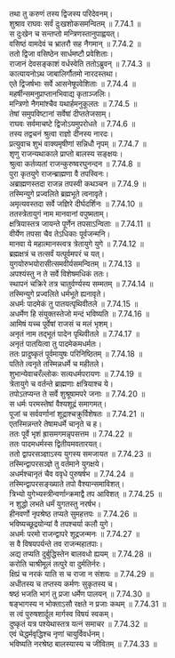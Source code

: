 

  
तथा तु करुणं तस्य द्विजस्य परिदेवनम्।  
शुश्राव राघवः सर्वं दुःखशोकसमन्वितम् ॥ 7.74.1 ॥   
स दुःखेन च सन्तप्तो मन्त्रिणस्तानुपाह्वयत्।  
वसिष्ठं वामदेवं च भ्रातरौ सह नैगमान् ॥ 7.74.2 ॥   
ततो द्विजा वसिष्ठेन सार्धमष्टौ प्रवेशिताः।  
राजानं देवसङ्काशं वर्धस्वेति ततोऽब्रुवन् ॥ 7.74.3 ॥   
कात्यायनोऽथ जाबालिर्गौतमो नारदस्तथा।  
एते द्विजर्षभाः सर्वे आसनेषूपवेशिताः ॥ 7.74.4 ॥   
महर्षीन्समनुप्राप्तानभिवाद्य कृताञ्जलिः।  
मन्त्रिणो नैगमांश्चैव यथार्हमनुकूलतः ॥ 7.74.5 ॥   
तेषां समुपविष्टानां सर्वेषां दीप्ततेजसाम्।  
राघवः सर्वमाचष्टे द्विजोऽयमुपरोधते ॥ 7.74.6 ॥   
तस्य तद्वचनं श्रुत्वा राज्ञो दीनस्य नारदः।  
प्रत्युवाच शुभं वाक्यमृषीणां सन्निधौ नृपम् ॥ 7.74.7 ॥   
शृणु राजन्यथाकाले प्राप्तो बालस्य सङ्क्षयः।  
श्रुत्वा कर्तव्यतां राजन्कुरुष्वरघुनन्दन ॥ 7.74.8 ॥   
पुरा कृतयुगे राजन्ब्राह्मणा वै तपस्विनः।  
अब्राह्मणस्तदा राजन्न तपस्वी कथञ्चन ॥ 7.74.9 ॥   
तस्मिन्युगे प्रज्वलिते ब्रह्मभूते त्वनावृते।  
अमृत्यवस्तदा सर्वे जज्ञिरे दीर्घदर्शिनः ॥ 7.74.10 ॥   
ततस्त्रेतायुगं नाम मानवानां वपुष्मताम्।  
क्षत्रियास्तत्र जायन्ते पूर्णेन तपसाऽन्विताः ॥ 7.74.11 ॥   
वीर्येण तपसा चैव तेऽधिकाः पूर्वजन्मनि।  
मानवा ये महात्मानस्त्वत्र त्रेतायुगे युगे ॥ 7.74.12 ॥   
ब्रह्मक्षत्रं च तत्सर्वं यत्पूर्वमपरं च यत्।  
युगयोरुभयोरासीत्समवीर्यसमन्वितम् ॥ 7.74.13 ॥   
अपश्यंस्तु न ते सर्वे विशेषमधिकं ततः।  
स्थापनं चक्रिरे तत्र चातुर्वर्ण्यस्य सम्मतम् ॥ 7.74.14 ॥   
तस्मिन्युगे प्रज्वलिते धर्मभूते ह्यनावृते।  
अधर्मः पादमेकं तु पातयत्पृथिवीतले ॥ 7.74.15 ॥   
अधर्मेण हि संयुक्तस्तेजो मन्दं भविष्यति ॥ 7.74.16 ॥   
आमिषं यच्च पूर्वेषां राजसं च मलं भृशम्।  
अनृतं नाम तद्भूतं पादेन पृथिवीतले ॥ 7.74.17 ॥   
अनृतं पातयित्वा तु पादमेकमधर्मतः।  
ततः प्रादुष्कृतं पूर्वमायुषः परिनिष्ठितम् ॥ 7.74.18 ॥   
पतिते त्वनृते तस्मिन्नधर्मे च महीतले।  
शुभान्येवाचरँल्लोकः सत्यधर्मपरायणः ॥ 7.74.19 ॥   
त्रेतायुगे च वर्तन्ते ब्राह्मणाः क्षत्रियाश्च ये।  
तपोऽतप्यन्त ते सर्वे शुश्रूषामपरे जनाः ॥ 7.74.20 ॥   
स धर्मः परमस्तेषां वैश्यशूद्रं समागमत्।  
पूजां च सर्ववर्णानां शूद्राश्चक्रुर्विशेषतः ॥ 7.74.21 ॥   
एतस्मिन्नन्तरे तेषामधर्मे चानृते च ह।  
ततः पूर्वे भृशं ह्रासमगमन्नृपसत्तम ॥ 7.74.22 ॥   
ततः पादमधर्मस्स द्वितीयमवतारयत्।  
ततो द्वापरसञ्ज्ञाऽस्य युगस्य समजायत ॥ 7.74.23 ॥   
तस्मिन्द्वापरसञ्ज्ञे तु वर्तमाने युगक्षये।  
अधर्मश्चानृतं चैव ववृधे पुरुषर्षभ ॥ 7.74.24 ॥   
तस्मिन्द्वापरसङ्ख्याते तपो वैश्यान्समाविशत्।  
त्रिभ्यो युगेभ्यस्त्रीन्वर्णान्क्रमाद्वै तप आविशत् ॥ 7.74.25 ॥   
न शुद्धो लभते धर्मं युगतस्तु नरर्षभ।  
हीनवर्णो नृपश्रेष्ठ तप्यते सुमहत्तपः ॥ 7.74.26 ॥   
भविष्यच्छूद्रयोन्यां वै तपश्चर्या कलौ युगे।  
अधर्मः परमो राजन्द्वापरे शूद्रजन्मनः ॥ 7.74.27 ॥   
स वै विषयपर्यन्ते तव राजन्महातपाः।  
अद्य तप्यति दुर्बुद्धिस्तेन बालवधो ह्ययम् ॥ 7.74.28 ॥   
करोति चाश्रीमूलं तत्पुरे वा दुर्मतिर्नरः।  
क्षिप्रं च नरकं याति स च राजा न संशयः ॥ 7.74.29 ॥   
अधीतस्य च तप्तस्य कर्मणः सुकृतस्य च।  
षष्ठं भजति भागं तु प्रजा धर्मेण पालयन् ॥ 7.74.30 ॥   
षङ्भागस्य न भोक्ताऽसौ रक्षते न प्रजाः कथम् ॥ 7.74.31 ॥   
स त्वं पुरुषशार्दूल मार्गस्व विषयं स्वकम्।  
दुष्कृतं यत्र पश्येथास्तत्र यत्नं समाचर ॥ 7.74.32 ॥   
एवं चेद्धर्मवृद्धिश्च नृणां चायुर्विवर्धनम्।  
भविष्यति नरश्रेष्ठ बालस्यास्य च जीवितम् ॥ 7.74.33 ॥   
